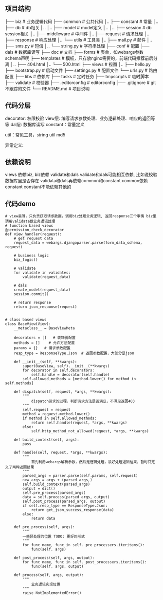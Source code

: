 ## 项目结构
├── biz # 业务逻辑代码
├── common # 公共代码
│.. ├── constant # 常量
│.. ├── db # db相关
│.. │.. ├── model # model定义
│.. │.. ├── session # db session相关
│.. ├── middleware # 中间件
│.. ├── request # 请求处理
│.. ├── response # 响应处理
│.. └── utils # 工具类
│.. ├── mail.py # 邮件
│.. ├── sms.py # 短信
│.. └── string.py # 字符串处理
├── conf # 配置
├── dals # 数据库读写
├── doc # 文档
├── forms # 表单，如webargs参数schema声明
├── templates # 模板，只存放nginx需要的，前端代码推荐前后分离
│.. ├── 404.html
│.. └── 500.html
├── views # 视图
│.. ├── hello.py
├── bootstrap.py # 启动文件
├── settings.py # 配置文件
└── urls.py # 路由配置
├── libs # 依赖库
├── tasks # 定时任务
├── tmpscripts # 临时脚本
├── validate # 校验器
├── .editorconfig # editorconfig
├── .gitignore # git不跟踪的文件
└── README.md # 项目说明

## 代码分层
decorator: 权限校验
view层: 编写请求参数处理、业务逻辑处理、响应的返回等等
dal层: 数据库读写
constant：常量定义

util：常见工具，string util md5

异常定义:

## 依赖说明
views 依赖biz, biz依赖 validate和dals
validate和dals可能相互依赖, 比如说校验数据库里是否存在
validata和dals再依赖common和constant
common依赖constant
constant不能依赖其他的

## 代码demo
```
# view最薄，只负责获取请求数据，调用biz处理业务逻辑, 返回response三个事情 biz里调用validate做业务逻辑处理
# function based views
@permission_check_decorator
def view_handler(request):
    # get request data
    request_data = webargs.djangoparser.parse(form_data_schema, request)

    # business logic
    biz_logic()

    # validate
    for validate in validates:
        validate(request_data)

    # dals
    create_model(request_data)
    session.commit()

    # return response
    return json_response(request)


# class based views
class BaseView(View):
    __metaclass__ = BaseViewMeta

    decorators = []   # 装饰器配置
    methods = []    # 允许方法配置
    params = {}   # 请求参数配置
    resp_type = ResponseType.Json  # 返回参数配置，大部分是json

    def __init__(self, **kwargs):
        super(BaseView, self).__init__(**kwargs)
        for decorator in self.decorators:
            self.handle = decorator(self.handle)
        self.allowed_methods = [method.lower() for method in self.methods]

    def dispatch(self, request, *args, **kwargs):
        """
            dispatch请求的过程，判断请求方法是否满足，不满足返回403
        """
        self.request = request
        method = request.method.lower()
        if method in self.allowed_methods:
            return self.handle(request, *args, **kwargs)
        else:
            self.http_method_not_allowed(request, *args, **kwargs)

    def build_context(self, args):
        pass

    def handle(self, request, *args, **kwargs):
        """
            首先利用webargs解析参数，然后是逻辑处理，最好处理返回结果，暂时只定义了两种返回结果
        """
        parsed_args = parser.parse(self.params, self.request)
        new_args = args + (parsed_args,)
        self.build_context(parsed_args)
        output = dict()
        self.pre_process(parsed_args)
        data = self.process(parsed_args, output)
        self.post_process(parsed_args, output)
        if self.resp_type == ResponseType.Json:
            return get_json_success_response(data)
        else:
            return data

    def pre_process(self, args):
        """
        一些预处理的位置 TODO: 更好的形式
        """
        for func_name, func in self._pre_processers.iteritems():
            func(self, args)

    def post_process(self, args, output):
        for func_name, func in self._post_processers.iteritems():
            func(self, args, output)

    def process(self, args, output):
        """
            业务逻辑实现位置
        """
        raise NotImplementedError()
```
